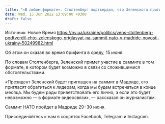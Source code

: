 ```yaml
---
title: "«В любом формате»: Столтенберг подтвердил, что Зеленского пригласят на саммит НАТО"
date: Wed, 15 Jun 2022 13:09:00 +0300
draft: false
---
```

Источник: Новое Время https://nv.ua/ukraine/politics/yens-stoltenberg-podtverdil-chto-zelenskogo-priglasyat-na-sammit-nato-v-madride-novosti-ukrainy-50249982.html


Об этом он сказал во время брифинга в среду, 15 июня.

По словам Столтенберга, Зеленский примет участие в саммите в том формате, в котором будет возможно в связи со сложившимися обстоятельствами.

«Президент Зеленский будет приглашен на саммит в Мадриде, его пригласят обратиться к лидерам, когда мы будем встречаться в конце месяца. Мы будем рады приветствовать его лично, а если это будет невозможно — в формате видеосвязи», — рассказал он журналистам.

Саммит НАТО пройдет в Мадриде 29−30 июня.

Присоединяйтесь к нам в соцсетях Facebook, Telegram и Instagram.
